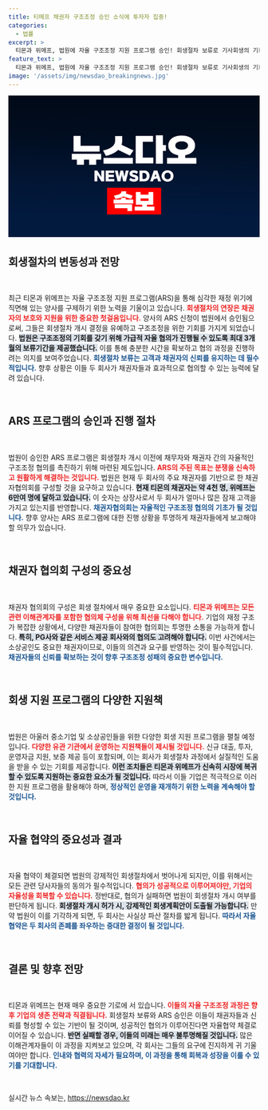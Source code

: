 ```yaml
---
title: 티메프 채권자 구조조정 승인 소식에 투자자 집중!
categories:
  - 법률
excerpt: >
  티몬과 위메프, 법원에 자율 구조조정 지원 프로그램 승인! 회생절차 보류로 기사회생의 기회 얻었지만, 채권자 협의회가 성패의 열쇠. 정부 지원도 기대되는 상황, 향후 전개가 주목된다.
feature_text: >
  티몬과 위메프, 법원에 자율 구조조정 지원 프로그램 승인! 회생절차 보류로 기사회생의 기회 얻었지만, 채권자 협의회가 성패의 열쇠. 정부 지원도 기대되는 상황, 향후 전개가 주목된다.
image: '/assets/img/newsdao_breakingnews.jpg'
---
```


<p><img src="/assets/img/newsdao_breakingnews.jpg" alt="koreaapp 속보" /></p>

<h2 data-ke-size="size26">회생절차의 변동성과 전망</h2>

<p data-ke-size="size16">&nbsp;</p>

<p>최근 티몬과 위메프는 자율 구조조정 지원 프로그램(ARS)을 통해 심각한 재정 위기에 직면해 있는 양사를 구제하기 위한 노력을 기울이고 있습니다. <b><span style="color: #ee2323;">회생절차의 연장은 채권자의 보호와 지원을 위한 중요한 첫걸음입니다.</span></b> 양사의 ARS 신청이 법원에서 승인됨으로써, 그들은 회생절차 개시 결정을 유예하고 구조조정을 위한 기회를 가지게 되었습니다. <b><span style="background-color: #21538527;">법원은 구조조정의 기회를 갖기 위해 가급적 자율 협의가 진행될 수 있도록 최대 3개월의 보류기간을 제공했습니다.</span></b> 이를 통해 충분한 시간을 확보하고 협의 과정을 진행하려는 의지를 보여주었습니다. <b><span style="color: #1a5490;">회생절차 보류는 고객과 채권자의 신뢰를 유지하는 데 필수적입니다.</span></b> 향후 상황은 이들 두 회사가 채권자들과 효과적으로 협의할 수 있는 능력에 달려 있습니다. </p>

<p data-ke-size="size16">&nbsp;</p>

<h2 data-ke-size="size26">ARS 프로그램의 승인과 진행 절차</h2>

<p data-ke-size="size16">&nbsp;</p>

<p>법원이 승인한 ARS 프로그램은 회생절차 개시 이전에 채무자와 채권자 간의 자율적인 구조조정 협의를 촉진하기 위해 마련된 제도입니다. <b><span style="color: #ee2323;">ARS의 주된 목표는 분쟁을 신속하고 원활하게 해결하는 것입니다.</span></b> 법원은 현재 두 회사의 주요 채권자를 기반으로 한 채권자협의회를 구성할 것을 요구하고 있습니다. <b><span style="background-color: #21538527;">현재 티몬의 채권자는 약 4천 명, 위메프는 6만여 명에 달하고 있습니다.</span></b> 이 숫자는 상장사로서 두 회사가 얼마나 많은 잠재 고객을 가지고 있는지를 반영합니다. <b><span style="color: #1a5490;">채권자협의회는 자율적인 구조조정 협의의 기초가 될 것입니다.</span></b> 향후 양사는 ARS 프로그램에 대한 진행 상황을 투명하게 채권자들에게 보고해야 할 의무가 있습니다.</p>

<p data-ke-size="size16">&nbsp;</p>

<h2 data-ke-size="size26">채권자 협의회 구성의 중요성</h2>

<p data-ke-size="size16">&nbsp;</p>

<p>채권자 협의회의 구성은 회생 절차에서 매우 중요한 요소입니다. <b><span style="color: #ee2323;">티몬과 위메프는 모든 관련 이해관계자를 포함한 협의체 구성을 위해 최선을 다해야 합니다.</span></b> 기업의 재정 구조가 복잡한 상황에서, 다양한 채권자들이 참여한 협의회는 투명한 소통을 가능하게 합니다. <b><span style="background-color: #21538527;">특히, PG사와 같은 서비스 제공 회사와의 협의도 고려해야 합니다.</span></b> 이번 사건에서는 소상공인도 중요한 채권자이므로, 이들의 의견과 요구를 반영하는 것이 필수적입니다. <b><span style="color: #1a5490;">채권자들의 신뢰를 확보하는 것이 향후 구조조정 성패의 중요한 변수입니다.</span></b></p>

<p data-ke-size="size16">&nbsp;</p>

<h2 data-ke-size="size26">회생 지원 프로그램의 다양한 지원책</h2>

<p data-ke-size="size16">&nbsp;</p>

<p>법원은 아울러 중소기업 및 소상공인들을 위한 다양한 회생 지원 프로그램을 펼칠 예정입니다. <b><span style="color: #ee2323;">다양한 유관 기관에서 운영하는 지원책들이 제시될 것입니다.</span></b> 신규 대출, 투자, 운영자금 지원, 보증 제공 등이 포함되며, 이는 회사가 회생절차 과정에서 실질적인 도움을 받을 수 있는 기회를 제공합니다. <b><span style="background-color: #21538527;">이런 조치들은 티몬과 위메프가 신속히 시장에 복귀할 수 있도록 지원하는 중요한 요소가 될 것입니다.</span></b> 따라서 이들 기업은 적극적으로 이러한 지원 프로그램을 활용해야 하며, <b><span style="color: #1a5490;">정상적인 운영을 재개하기 위한 노력을 계속해야 할 것입니다.</span></b></p>

<p data-ke-size="size16">&nbsp;</p>

<h2 data-ke-size="size26">자율 협약의 중요성과 결과</h2>

<p data-ke-size="size16">&nbsp;</p>

<p>자율 협약이 체결되면 법원의 강제적인 회생절차에서 벗어나게 되지만, 이를 위해서는 모든 관련 당사자들의 동의가 필수적입니다. <b><span style="color: #ee2323;">협의가 성공적으로 이루어져야만, 기업의 자율성을 회복할 수 있습니다.</span></b> 정반대로, 협의가 실패하면 법원이 회생절차 개시 여부를 판단하게 됩니다. <b><span style="background-color: #21538527;">회생절차 개시 허가 시, 강제적인 회생계획안이 도출될 가능합니다.</span></b> 만약 법원이 이를 기각하게 되면, 두 회사는 사실상 파산 절차를 밟게 됩니다. <b><span style="color: #1a5490;">따라서 자율 협약은 두 회사의 존폐를 좌우하는 중대한 결정이 될 것입니다.</span></b></p>

<p data-ke-size="size16">&nbsp;</p>

<h2 data-ke-size="size26">결론 및 향후 전망</h2>

<p data-ke-size="size16">&nbsp;</p>

<p>티몬과 위메프는 현재 매우 중요한 기로에 서 있습니다. <b><span style="color: #ee2323;">이들의 자율 구조조정 과정은 향후 기업의 생존 전략과 직결됩니다.</span></b> 회생절차 보류와 ARS 승인은 이들이 채권자들과 신뢰를 형성할 수 있는 기반이 될 것이며, 성공적인 협의가 이루어진다면 자율협약 체결로 이어질 수 있습니다. <b><span style="background-color: #21538527;">반면 실패할 경우, 이들의 미래는 매우 불투명해질 것입니다.</span></b> 많은 이해관계자들이 이 과정을 지켜보고 있으며, 각 회사는 그들의 요구에 진지하게 귀 기울여야만 합니다. <b><span style="color: #1a5490;">인내와 협력의 자세가 필요하며, 이 과정을 통해 회복과 성장을 이룰 수 있기를 기대합니다.</span></b> </p>

<p data-ke-size="size16">&nbsp;</p>
실시간 뉴스 속보는, <a href="https://newsdao.kr" rel="dofollow">https://newsdao.kr</a>


